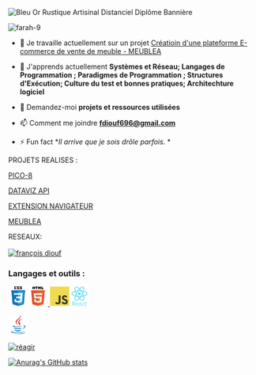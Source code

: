 
![Bleu Or Rustique Artisinal Distanciel Diplôme Bannière](https://github.com/farah-9/farah-9/assets/119256395/2b441221-4d68-4da4-a30b-bdfedbd4a21c)

<p align="left"> <img src="https://komarev.com/ghpvc/?username=farah-9&label=Profile%20views&color=0e75b6&style=flat" alt="farah-9" /> </p>

- 🔭 Je travaille actuellement sur un projet [Créatioin d'une plateforme E-commerce de vente de meuble - MEUBLEA](https://github.com/farah-9/projet-collectif---plateforme-de-vente-de-meubles-meublea)

- 🌱 J'apprends actuellement **Systèmes et Réseau; Langages de Programmation ; Paradigmes de Programmation ; Structures d'Exécution; Culture du test et bonnes pratiques; Architechture logiciel**

- 💬 Demandez-moi **projets et ressources utilisées**

- 📫 Comment me joindre **fdiouf696@gmail.com**

- ⚡ Fun fact **Il arrive que je sois drôle parfois.* *

PROJETS REALISES : 

[PICO-8](https://github.com/farah-9/projet-collectif---pico8-les-twix-piou)

[DATAVIZ API](https://github.com/farah-9/projet-collectif---dataviz-api-agathe-francois-marion)

[EXTENSION NAVIGATEUR](https://github.com/farah-9/projet-collectif---extension-chrome-team-aissata-elsa-francois-seb)

[MEUBLEA](https://github.com/farah-9/projet-collectif---plateforme-de-vente-de-meubles-meublea)

RESEAUX:

<a href="https://www.linkedin.com/in/fran%C3%A7ois-diouf/" target="blank"><img align="center" src="https://raw.githubusercontent.com/rahuldkjain/github-profile-readme-generator/master/src/images/icons/Social/linked-in-alt.svg" alt="françois diouf" height="30" width="40" /></a></p>
<h3 align="left">Langages et outils :</h3>
<p align="left"> <a href="https://www.w3schools.com/css/"target="_blank" rel="noreferrer"><img src="https://raw.githubusercontent.com/devicons/devicon/master/icons/css3/css3-original-wordmark.svg" alt="css3" width="40"height="40"/></a><a href="https://www.w3.org/html/" target="_blank"rel="noreferrer"><img src="https://raw.githubusercontent.com/devicons/devicon/master/icons/html5/html5-original-wordmark.svg" alt="html5" width="40" height="40"/></a><a href="https://developer.mozilla.org/en-US/docs/Web/JavaScript" cible ="_blank" rel="noreferrer"> <img src="https://raw.githubusercontent.com/devicons/devicon/master/icons/javascript/javascript-original.svg" alt="javascript" width="40" height="40"/ ></a><a href="https://reactjs.org/"target="_blank"rel="noreferrer"><img src="https://raw.githubusercontent.com/devicons/devicon/master/icons/react/react-original-wordmark.svg" alt="réagir" width="40" height="40"/></a></p><a href="https://reactjs.org/" target="_blank" rel="noreferrer"> </a></p><img src="https://raw.githubusercontent.com/devicons/devicon/master/icons/java/java-original.svg" alt="réagir" width="40" height="40"/></a></p><a href="https://www.java.com/fr/download/help/whatis_java.html" target="_blank" rel="noreferrer"> <img src="https://restez-curieux.ovh/wp-content/uploads/2023/05/python.png" alt="réagir" width="40" height="40"/></a></p><a href="https://www.python.org/" target="_blank" rel="noreferrer"> 


[![Anurag's GitHub stats](https://github-readme-stats.vercel.app/api?username=farah-9)](https://github.com/anuraghazra/github-readme-stats)
